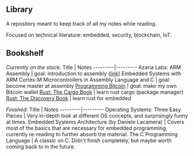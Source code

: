 ## Library

A repository meant to keep track of all my notes while reading. 

Focused on technical literature: embedded, security, blockchain, IoT.

## Bookshelf

_Currently on the stack:_
Title |  Notes
---------|---------
 Azaria Labs: ARM Assembly | goal: introduction to assembly ([link](https://azeria-labs.com/writing-arm-assembly-part-1/)) 
 Embedded Systems with ARM Cortex-M Microcontrollers in Assembly Language and C | goal: become master at assembly
 [Programming Bitcoin](https://github.com/maksimdrachov/my-library/tree/master/programming-bitcoin) | goal: make my own Bitcoin wallet
[Rust: The Cargo Book](https://doc.rust-lang.org/cargo/index.html) | learn rust cargo (package manager)
[Rust: The Discovery Book](https://docs.rust-embedded.org/discovery/index.html) | learn rust for embedded




_Finished:_
Title |  Notes
---------|---------
 Operating Systems: Three Easy Pieces | Very in-depth look at different OS concepts, and surprisingly funny at times.
 Embedded Systems Architecture (by Daniele Lacamera) | Covers most of the basics that are necessary for embedded programming, currently re-reading to further absorb the material. 
 The C Programming Language | A classic on C. Didn't finish completely, but maybe worth coming back to in the future. 
 